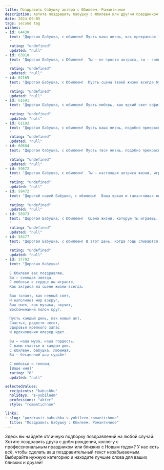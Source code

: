 ```yaml
---
title: Поздравить бабушку актера с Юбилеем. Романтичное
description: Хотите поздравить бабушку с Юбилеем или другим праздником? Наш ИИ создаст незабываемое поздравление, а вы обязательно выделитесь среди других.  
date: 2024-09-05
tags: second tag
wishes:
- id: 64430
  text: "Дорогая Бабушка, с юбилеем! Пусть ваша жизнь, как прекрасная театральная постановка, будет полна ярких ролей, трогательных моментов и искренних аплодисментов. Желаю вам всегда оставаться на сцене жизни яркой и неповторимой звездой!
  "
  rating: "undefined"
  updated: "null"
- id: 63010
  text: "Дорогая Бабушка, с Юбилеем!  Ты – не просто актриса, ты – волшебница, которая дарит свет и радость своим искусством.  Твоя жизнь – это яркая сцена,  полная любви, искренности и глубоких эмоций. Спасибо за  вдохновение, за  тепло, которое ты даришь нам! Пусть каждый день  будет  наполнен  счастьем,  а твоя  улыбка  остаётся  самым  прекрасным  спектаклем!
  "
  rating: "undefined"
  updated: "null"
- id: 62165
  text: "Дорогая Бабушка, с Юбилеем!  Пусть сцена твоей жизни всегда будет полна ярких красок, а овации зрителей - искренними и бесконечными. Ты – настоящая актриса, которая проживает каждую роль с такой страстью и любовью, что трогает сердца всех вокруг. Желаю тебе бесконечного вдохновения, крепкого здоровья и еще многих-многих лет, наполненных счастьем и любовью!
  "
  rating: "undefined"
  updated: "null"
- id: 61691
  text: "Дорогая Бабушка, с юбилеем! Пусть любовь, как яркий свет софитов, освещает каждый ваш день. Пусть жизнь ваша, как сцена театра, будет полна блестящих ролей, ярких эмоций и бурных оваций. Желаем вам здоровья, счастья и долгих лет, полных радости и любви!
  "
  rating: "undefined"
  updated: "null"
- id: 61192
  text: "Дорогая Бабушка, с юбилеем! Пусть ваша жизнь, подобно прекрасному спектаклю, будет наполнена яркими красками, а каждое мгновение станет незабываемой ролью. Ваша душа -  настоящий талант,  а сердце -  сцена, где сплетаются  любовь и тепло.  Будьте всегда в центре внимания, окруженные благодарными зрителями, вашей любящей семьей.
  "
  rating: "undefined"
  updated: "null"
- id: 60684
  text: "Дорогая бабушка, с юбилеем! Пусть твоя жизнь, подобно прекрасному спектаклю, будет полна ярких моментов, искренних эмоций и бурных оваций. Ты - актриса жизни, вдохновляющая нас своей добротой, мудростью и любовью. Желаю тебе крепкого здоровья, душевного спокойствия и радости от каждого прожитого дня.
  "
  rating: "undefined"
  updated: "null"
- id: 59672
  text: "Дорогая Бабушка, с юбилеем!  Ты – настоящая актриса жизни, играющая главные роли с такой легкостью, грацией и любовью, что каждый спектакль – это шедевр. Желаю тебе ярких, искрящихся эмоций,  вечного  огня в глазах и нескончаемого потока аплодисментов от благодарных зрителей – твоих родных и близких.
  "
  rating: "undefined"
  updated: "null"
- id: 59472
  text: "Дорогой нашей Бабушке, с юбилеем!  Ваша яркая и талантливая жизнь, наполненная настоящим актерским мастерством, восхищает нас. Вы умеете очаровывать, смешить, трогать до глубины души. Пусть ваш светлый талант продолжает радовать нас долгие годы!
  "
  rating: "undefined"
  updated: "null"
- id: 58973
  text: "Дорогая Бабушка, с Юбилеем!  Сцена жизни, которую ты играешь, полна тепла, любви и ярких красок.  Ты - талантливая актриса, чья игра трогает сердца и дарит радость.  Пусть этот юбилей станет началом новой, неповторимой роли, полной счастья и успеха!
  "
  rating: "undefined"
  updated: "null"
- id: 58477
  text: "Дорогая Бабушка, с юбилеем! В этот день, когда годы сливаются в прекрасную ленту Вашей жизни, мы хотим сказать, что Ваша душа - это сцена, на которой разыграны самые прекрасные роли: роли любящей матери, мудрой бабушки, талантливой актрисы. Пусть эта сцена всегда будет полна ярких эмоций, искренних аплодисментов и неиссякающего огня!
  "
  rating: "undefined"
  updated: "null"
- id: 37702
  text: "Дорогая бабушка!
  
  С Юбилеем вас поздравляю,
  Вы — сияющая звезда,
  С любовью в сердце вы играете,
  Как актриса на сцене жизни всегда.
  
  Ваш талант, как нежный свет,
  И наполняет мир вокруг,
  Ваш смех, как музыка, звучит,
  Воспоминаний полон круг.
  
  Пусть каждый день, как новый акт,
  Счастья, радости несет,
  Здоровья крепкого запас
  И вдохновения вперед идет.
  
  Вы — наша муза, наша гордость,
  С вами счастье в каждом дне.
  С юбилеем, бабушка, любимая,
  Вы — бесценный дар судьбе!
  
  С любовью и теплом,
  [Ваше имя]"
  rating: "0"
  updated: "null"

selectedValues:
  recipients: "babushku"
  holidays: "s-yubileem"
  professions: "akter"
  style: "romantichnoe"

links:
- slug: "pozdravit-babushku-s-yubileem-romantichnoe"
  title: "Поздравить бабушку с Юбилеем. Романтичное"
---
```


Здесь вы найдете отличную подборку поздравлений на любой случай. 
Хотите поздравить друга с днём рождения, коллегу с профессиональным праздником или близких с Новым годом? У нас есть всё, чтобы сделать ваш поздравительный текст незабываемым. Выбирайте нужную категорию и находите лучшие слова для ваших близких и друзей!
